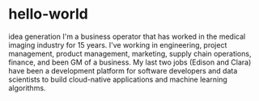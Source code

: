 # hello-world
idea generation
I'm a business operator that has worked in the medical imaging industry for 15 years. I've working in engineering, project management, product management, marketing, supply chain operations, finance, and been GM of a business. My last two jobs (Edison and Clara) have been a development platform for software developers and data scientists to build cloud-native applications and machine learning algorithms. 
